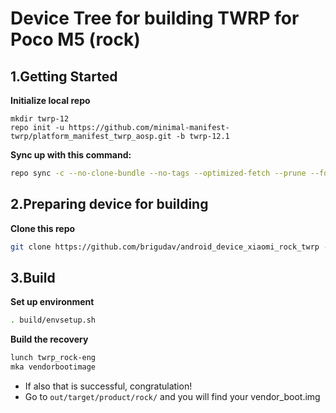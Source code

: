 # Device Tree for building TWRP for Poco M5 (rock)

1.Getting Started
---------------
**Initialize local repo**
```
mkdir twrp-12
repo init -u https://github.com/minimal-manifest-twrp/platform_manifest_twrp_aosp.git -b twrp-12.1
```
**Sync up with this command:**
```bash
repo sync -c --no-clone-bundle --no-tags --optimized-fetch --prune --force-sync -j$(nproc --all)
```

2.Preparing device for building
---------------
**Clone this repo**
```bash
git clone https://github.com/brigudav/android_device_xiaomi_rock_twrp -b android-12.1 device/xiaomi/rock
```

3.Build
---------------
**Set up environment**
```bash
. build/envsetup.sh
```
**Build the recovery**
```bash
lunch twrp_rock-eng
mka vendorbootimage
```

* If also that is successful, congratulation!
* Go to `out/target/product/rock/` and you will find your vendor_boot.img

